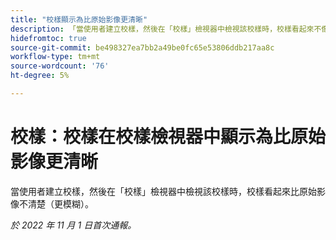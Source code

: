 ```yaml
---
title: "校樣顯示為比原始影像更清晰"
description: 「當使用者建立校樣，然後在「校樣」檢視器中檢視該校樣時，校樣看起來不像原始影像那麼清晰（更模糊）。」
hidefromtoc: true
source-git-commit: be498327ea7bb2a49be0fc65e53806ddb217aa8c
workflow-type: tm+mt
source-wordcount: '76'
ht-degree: 5%

---
```



# 校樣：校樣在校樣檢視器中顯示為比原始影像更清晰

<!--This is on both the WF and WFP TOCs-->

當使用者建立校樣，然後在「校樣」檢視器中檢視該校樣時，校樣看起來比原始影像不清楚（更模糊）。

_於 2022 年 11 月 1 日首次通報。_

